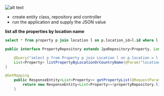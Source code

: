 ![alt text](https://i.ibb.co/9m0YCdf/image.png)

* create entity class, repository and controller
* run the application and supply the JSON value

**list all the properties by location name**

```sql
select * from property p join location l on p.location_id=l.id where l.location_name="Ooty"
```

```java
public interface PropertyRepository extends JpaRepository<Property, Long> {

    @Query("select p from Property p join Location l on p.location = l.id where l.locationName=:locationName")
    List<Property> listPropertyByLocationOrCountryName(@Param("locationName") String locationName);
}
```

```java
@GetMapping
    public ResponseEntity<List<Property>> getPropertyList(@RequestParam String locationName){
        return new ResponseEntity<List<Property>>(propertyRepository.listPropertyByLocationOrCountryName(locationName), HttpStatus.OK);
    }
```



